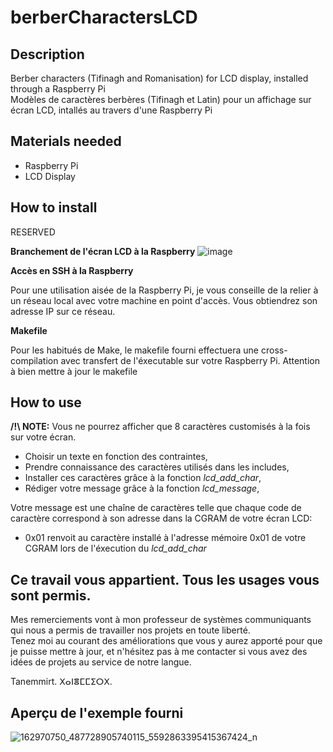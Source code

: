 # berberCharactersLCD
## Description
Berber characters (Tifinagh and Romanisation) for LCD display, installed through a Raspberry Pi                     
Modèles de caractères berbères (Tifinagh et Latin) pour un affichage sur écran LCD, intallés au travers d'une Raspberry Pi

## Materials needed
- Raspberry Pi
- LCD Display

## How to install
RESERVED

**Branchement de l'écran LCD à la Raspberry**
![image](https://user-images.githubusercontent.com/81772272/127218699-7c0559e7-0ebe-4938-a27b-df03e9499bb3.png)

**Accès en SSH à la Raspberry**

Pour une utilisation aisée de la Raspberry Pi, je vous conseille de la relier à un réseau local avec votre machine en point d'accès. Vous obtiendrez son adresse IP sur ce réseau.

**Makefile**

Pour les habitués de Make, le makefile fourni effectuera une cross-compilation avec transfert de l'éxecutable sur votre Raspberry Pi. Attention à bien mettre à jour le makefile

## How to use

**/!\ NOTE:** Vous ne pourrez afficher que 8 caractères customisés à la fois sur votre écran.
- Choisir un texte en fonction des contraintes,
- Prendre connaissance des caractères utilisés dans les includes,
- Installer ces caractères grâce à la fonction *lcd_add_char*,
- Rédiger votre message grâce à la fonction *lcd_message*,

Votre message est une chaîne de caractères telle que chaque code de caractère correspond à son adresse dans la CGRAM de votre écran LCD:
- 0x01 renvoit au caractère installé à l'adresse mémoire 0x01 de votre CGRAM lors de l'éxecution du *lcd_add_char*

## Ce travail vous appartient. Tous les usages vous sont permis.
Mes remerciements vont à mon professeur de systèmes communiquants qui nous a permis de travailler nos projets en toute liberté.             
Tenez moi au courant des améliorations que vous y aurez apporté pour que je puisse mettre à jour, et n'hésitez pas à me contacter si vous avez des idées de projets au service de notre langue.

Tanemmirt.
ⵝⴰⵏⴻⵎⵎⵉⵔⵝ.

## Aperçu de l'exemple fourni
![162970750_487728905740115_5592863395415367424_n](https://user-images.githubusercontent.com/81772272/127383873-3a21b67a-8631-4efc-8d2c-ee0952521529.jpg)

